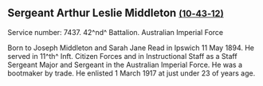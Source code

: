 ## Sergeant Arthur Leslie Middleton <small>[(10‑43‑12)](https://brisbane.discovereverafter.com/profile/32011243 "Go to Memorial Information" )</small>

Service number: 7437. 42^nd^ Battalion. Australian Imperial Force

Born to Joseph Middleton and Sarah Jane Read in Ipswich 11 May 1894. He served in 11^th^ Inft. Citizen Forces and in Instructional Staff as a Staff Sergeant Major and Sergeant in the Australian Imperial Force. He was a bootmaker by trade. He enlisted 1 March 1917 at just under 23 of years age.
